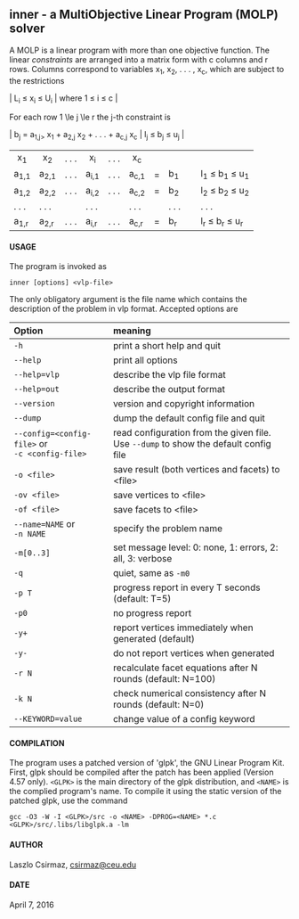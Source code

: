 ## inner - a MultiObjective Linear Program (MOLP) solver

A MOLP is a linear program with more than one objective function. The linear
*constraints* are arranged into a matrix form with c columns and r rows.
Columns correspond to variables x<sub>1</sub>, x<sub>2</sub>, . . . ,
x<sub>c</sub>, which are subject to the restrictions

| L<sub>i</sub> &le; x<sub>i</sub> &le; U<sub>i</sub> | where 1 &le; i &le; c |

For each row 1 \le j \le r the j-th constraint is

| b<sub>j</sub> = a<sub>1,j></sub> x<sub>1</sub> + a<sub>2,j</sub> x<sub>2</sub> + . . . + a<sub>c,j</sub> x<sub>c</sub> | l<sub>j</sub> &le; b<sub>j</sub> &le; u<sub>j</sub> |


       
<table><tbody>
<tr><td align="center">x<sub>1</sub></td><td align="center">x<sub>2</sub></td><td> . . . </td>
<td align="center">x<sub>i</sub></td><td> . . . </td><td align="center">x<sub>c</sub></td>  <td colspan="4"> </td></tr>
<tr><td>a<sub>1,1</sub></td><td>a<sub>2,1</sub></td><td> . . . </td>
<td>a<sub>i,1</sub></td><td> . . . </td><td>a<sub>c,1</sub></td><td>=</td><td> b<sub>1</sub></td>
<td> &nbsp; </td><td>l<sub>1</sub> &le; b<sub>1</sub> &le; u<sub>1</sub></td></tr>
<tr><td>a<sub>1,2</sub></td><td>a<sub>2,2</sub></td><td> . . . </td>
<td>a<sub>i,2</sub></td><td> . . . </td><td>a<sub>c,2</sub></td><td>=</td><td> b<sub>2</sub></td>
<td> &nbsp; </td><td>l<sub>2</sub> &le; b<sub>2</sub> &le; u<sub>2</sub></td></tr>
<tr><td> . . . </td>        <td> . . .         </td><td>       </td>
<td> . . .         </td><td>       </td><td> . . .         </td><td> </td><td> . . . </td>
<td> &nbsp; </td><td> . . . </td></tr>
<tr><td>a<sub>1,r</sub></td><td>a<sub>2,r</sub></td><td> . . . </td>
<td>a<sub>i,r</sub></td><td> . . . </td><td>a<sub>c,r</sub></td><td>=</td><td> b<sub>r</sub></td>
<td> &nbsp; </td><td>l<sub>r</sub> &le; b<sub>r</sub> &le; u<sub>r</sub></td></tr>
</tbody></table>


#### USAGE

The program is invoked as

    inner [options] <vlp-file>

The only obligatory argument is the file name which contains the description
of the problem in vlp format. Accepted options are

| Option | meaning |
|:-------|:--------|
| `-h`          | print a short help and quit |
| `--help`      | print all options |
| `--help=vlp`  | describe the vlp file format |
| `--help=out`  | describe the output format |
| `--version`   | version and copyright information |
| `--dump`     | dump the default config file and quit |
| `--config=<config-file>` or <br> `-c <config-file>`  | read configuration from the given file. <br>  Use `--dump` to show the default config file |
| `-o <file>`  | save result (both vertices and facets) to \<file\> |
| `-ov <file>` | save vertices to \<file\> |
| `-of <file>` | save facets to \<file\> |
| `--name=NAME` or <br> `-n NAME`    | specify the problem name |
| `-m[0..3]`   | set message level: 0: none, 1: errors, 2: all, 3: verbose |
| `-q`         | quiet, same as `-m0` |
| `-p T`       | progress report in every T seconds (default: T=5) |
| `-p0`        | no progress report |
| `-y+`        | report vertices immediately when generated (default) |
| `-y-`        | do not report vertices when generated |
| `-r N`       | recalculate facet equations after N rounds (default: N=100) |
| `-k N`       | check numerical consistency after N rounds (default: N=0) |
| `--KEYWORD=value` | change value of a config keyword |


#### COMPILATION

The program uses a patched version of 'glpk', the GNU Linear Program Kit. 
First, glpk should be compiled after the patch has been applied (Version
4.57 only). `<GLPK>` is the main directory of the glpk distribution, and 
`<NAME>` is the complied program's name. To compile it using the static
version of the patched glpk, use the command

    gcc -O3 -W -I <GLPK>/src -o <NAME> -DPROG=<NAME> *.c <GLPK>/src/.libs/libglpk.a -lm



#### AUTHOR

Laszlo Csirmaz, <csirmaz@ceu.edu>

#### DATE

April 7, 2016

